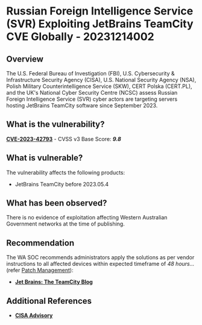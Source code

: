 # Russian Foreign Intelligence Service (SVR) Exploiting JetBrains TeamCity CVE Globally - 20231214002

## Overview

The U.S. Federal Bureau of Investigation (FBI), U.S. Cybersecurity & Infrastructure Security Agency (CISA), U.S. National Security Agency (NSA), Polish Military Counterintelligence Service (SKW), CERT Polska (CERT.PL), and the UK's National Cyber Security Centre (NCSC) assess Russian Foreign Intelligence Service (SVR) cyber actors are targeting servers hosting JetBrains TeamCity software since September 2023.

## What is the vulnerability?

[**CVE-2023-42793**](https://nvd.nist.gov/vuln/detail/cve-2023-42793) - CVSS v3 Base Score: ***9.8***

## What is vulnerable?

The vulnerability affects the following products:

- JetBrains TeamCity before 2023.05.4

## What has been observed?

There is no evidence of exploitation affecting Western Australian Government networks at the time of publishing.

## Recommendation

The WA SOC recommends administrators apply the solutions as per vendor instructions to all affected devices within expected timeframe of *48 hours...* (refer [Patch Management](../guidelines/patch-management.md)):

- [**Jet Brains: The TeamCity Blog**](https://blog.jetbrains.com/teamcity/2023/09/cve-2023-42793-vulnerability-post-mortem/)

## Additional References

- [**CISA Advisory**](https://www.cisa.gov/sites/default/files/2023-12/aa23-347a-russian-foreign-intelligence-service-svr-exploiting-jetbrains-teamcity-cve-globally_0.pdf)
